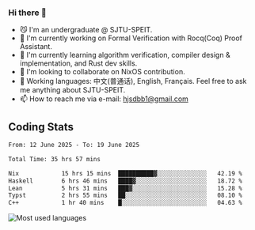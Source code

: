 ### Hi there 👋

<!--
**definfo/definfo** is a ✨ _special_ ✨ repository because its `README.md` (this file) appears on your GitHub profile.

Here are some ideas to get you started:

- 🔭 I’m currently working on ...
- 🌱 I’m currently learning ...
- 👯 I’m looking to collaborate on ...
- 🤔 I’m looking for help with ...
- 💬 Ask me about ...
- 📫 How to reach me: ...
- 😄 Pronouns: ...
- ⚡ Fun fact: ...
-->

- 😼 I'm an undergraduate @ SJTU-SPEIT.
- 🔭 I'm currently working on Formal Verification with Rocq(Coq) Proof Assistant.
- 🌱 I'm currently learning algorithm verification, compiler design & implementation, and Rust dev skills.
- 👯 I'm looking to collaborate on NixOS contribution.
- 💬 Working languages: 中文(普通话), English, Français. Feel free to ask me anything about SJTU-SPEIT.
- 📫 How to reach me via e-mail: hjsdbb1@gmail.com

## Coding Stats

<!--START_SECTION:waka-->

```txt
From: 12 June 2025 - To: 19 June 2025

Total Time: 35 hrs 57 mins

Nix            15 hrs 15 mins  ██████████▓░░░░░░░░░░░░░░   42.19 %
Haskell        6 hrs 46 mins   ████▓░░░░░░░░░░░░░░░░░░░░   18.72 %
Lean           5 hrs 31 mins   ███▓░░░░░░░░░░░░░░░░░░░░░   15.28 %
Typst          2 hrs 55 mins   ██░░░░░░░░░░░░░░░░░░░░░░░   08.10 %
C++            1 hr 40 mins    █░░░░░░░░░░░░░░░░░░░░░░░░   04.63 %
```

<!--END_SECTION:waka-->

![Most used languages](https://github-readme-stats.vercel.app/api/top-langs/?username=definfo&layout=donut&theme=dracula&exclude_repo=xv6-labs-2023)
